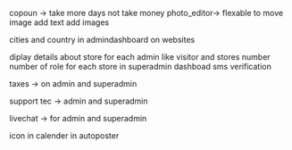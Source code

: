 copoun -> take more days not take money
photo_editor-> 
    flexable to move image
    add text 
    add images 

cities and country in admindashboard on websites    

diplay details about store for each admin like visitor and stores number
number of role for each store
in superadmin dashboad
    sms verification 

taxes -> on admin and superadmin

support tec -> admin and superadmin

livechat -> for admin and superadmin

icon in calender in autoposter  






